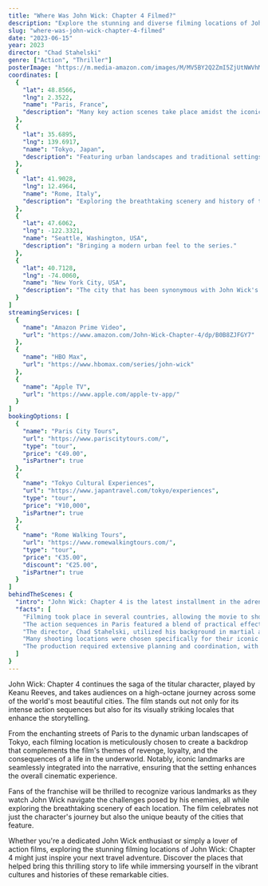 ```yaml
---
title: "Where Was John Wick: Chapter 4 Filmed?"
description: "Explore the stunning and diverse filming locations of John Wick: Chapter 4, from the bustling streets of Paris to the serene landscapes of Japan."
slug: "where-was-john-wick-chapter-4-filmed"
date: "2023-06-15"
year: 2023
director: "Chad Stahelski"
genre: ["Action", "Thriller"]
posterImage: "https://m.media-amazon.com/images/M/MV5BY2Q2ZmI5ZjUtNWVhMC00YzJkLTlmYjMtY2RmZDhkNzEzYjZhXkEyXkFqcGc@._V1_SX300.jpg"
coordinates: [
  { 
    "lat": 48.8566, 
    "lng": 2.3522, 
    "name": "Paris, France", 
    "description": "Many key action scenes take place amidst the iconic Parisian architecture and streets."
  },
  { 
    "lat": 35.6895, 
    "lng": 139.6917, 
    "name": "Tokyo, Japan", 
    "description": "Featuring urban landscapes and traditional settings, showcasing the artistry of Japan."
  },
  { 
    "lat": 41.9028, 
    "lng": 12.4964, 
    "name": "Rome, Italy", 
    "description": "Exploring the breathtaking scenery and history of this ancient city."
  },
  { 
    "lat": 47.6062, 
    "lng": -122.3321, 
    "name": "Seattle, Washington, USA", 
    "description": "Bringing a modern urban feel to the series."
  },
  { 
    "lat": 40.7128, 
    "lng": -74.0060, 
    "name": "New York City, USA", 
    "description": "The city that has been synonymous with John Wick's journey, filled with intricate locations."
  }
]
streamingServices: [
  {
    "name": "Amazon Prime Video",
    "url": "https://www.amazon.com/John-Wick-Chapter-4/dp/B0B8ZJFGY7"
  },
  {
    "name": "HBO Max",
    "url": "https://www.hbomax.com/series/john-wick"
  },
  {
    "name": "Apple TV",
    "url": "https://www.apple.com/apple-tv-app/"
  }
]
bookingOptions: [
  {
    "name": "Paris City Tours",
    "url": "https://www.pariscitytours.com/",
    "type": "tour",
    "price": "€49.00",
    "isPartner": true
  },
  {
    "name": "Tokyo Cultural Experiences",
    "url": "https://www.japantravel.com/tokyo/experiences",
    "type": "tour",
    "price": "¥10,000",
    "isPartner": true
  },
  {
    "name": "Rome Walking Tours",
    "url": "https://www.romewalkingtours.com/",
    "type": "tour",
    "price": "€35.00",
    "discount": "€25.00",
    "isPartner": true
  }
]
behindTheScenes: {
  "intro": "John Wick: Chapter 4 is the latest installment in the adrenaline-fueled action franchise, bringing viewers on a global journey filled with breathtaking set pieces and intricate choreography.",
  "facts": [
    "Filming took place in several countries, allowing the movie to showcase different cultures and stunning backdrops.",
    "The action sequences in Paris featured a blend of practical effects and cutting-edge CGI, enhancing the realism of the fights.",
    "The director, Chad Stahelski, utilized his background in martial arts and stunt work to choreograph intense fight scenes that feel both authentic and engaging.",
    "Many shooting locations were chosen specifically for their iconic architecture, which added depth to the film's aesthetic.",
    "The production required extensive planning and coordination, with each location presenting unique challenges and opportunities for filmmaking."
  ]
}
---
```


<JohnWickChapter4Guide />

John Wick: Chapter 4 continues the saga of the titular character, played by Keanu Reeves, and takes audiences on a high-octane journey across some of the world's most beautiful cities. The film stands out not only for its intense action sequences but also for its visually striking locales that enhance the storytelling.

From the enchanting streets of Paris to the dynamic urban landscapes of Tokyo, each filming location is meticulously chosen to create a backdrop that complements the film's themes of revenge, loyalty, and the consequences of a life in the underworld. Notably, iconic landmarks are seamlessly integrated into the narrative, ensuring that the setting enhances the overall cinematic experience.

Fans of the franchise will be thrilled to recognize various landmarks as they watch John Wick navigate the challenges posed by his enemies, all while exploring the breathtaking scenery of each location. The film celebrates not just the character's journey but also the unique beauty of the cities that feature.

Whether you're a dedicated John Wick enthusiast or simply a lover of action films, exploring the stunning filming locations of John Wick: Chapter 4 might just inspire your next travel adventure. Discover the places that helped bring this thrilling story to life while immersing yourself in the vibrant cultures and histories of these remarkable cities.